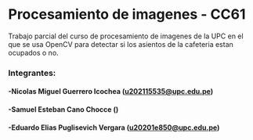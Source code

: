 # Procesamiento de imagenes - CC61
Trabajo parcial del curso de procesamiento de imagenes de la UPC en el que se usa OpenCV para detectar si los asientos de la cafeteria estan ocupados o no.
### Integrantes:
#### -Nicolas Miguel Guerrero Icochea (u202115535@upc.edu.pe)
#### -Samuel Esteban Cano Chocce ()
#### -Eduardo Elias Puglisevich Vergara (u20201e850@upc.edu.pe)
